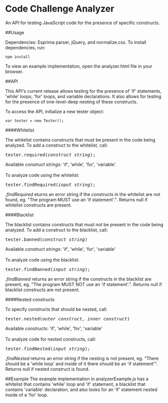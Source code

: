 # Code Challenge Analyzer

An API for testing JavaScript code for the presence of specific constructs.

##Usage

Dependencies: Esprima parser, jQuery, and normalize.css.
To install dependencies, run:
```
npm install
```
To view an example implementation, open the analyzer.html file in your browser.

##API

This API's current release allows testing for the presence of 'if' statements, 'while' loops, 'for' loops, and variable declarations. It also allows for testing for the presence of one-level-deep nesting of these constructs.

To access the API, initialize a new tester object:

```
var tester = new Tester();
```

####Whitelist

The whitelist contains constructs that must be present in the code being analyzed. To add a construct to the whitelist, call:
<pre>
tester.required(<em>construct string</em>);
</pre>
Available *construct strings*: 'if', 'while', 'for', 'variable'.
<br>
<br>
To analyze code using the whitelist:
<pre>
tester.findRequired(<em>input string</em>);
</pre>
*.findRequired* eturns an error string if the constructs in the whitelist are not found, eg. "The program MUST  use an 'if statement'.". Returns null if whitelist constructs are present.

####Blacklist

The blacklist contains constructs that must not be present in the code being analyzed. To add a construct to the blacklist, call:
<pre>
tester.banned(<em>construct string</em>)
</pre>
Available *construct strings*: 'if', 'while', 'for', 'variable'
<br>
<br>
To analyze code using the blacklist:
<pre>
tester.findBanned(<em>input string</em>);
</pre>
*.findBanned* returns an error string if the constructs in the blacklist are present, eg.
"The program MUST NOT use an 'if statement'.". Returns null if blacklist constructs are not present.

####Nested constructs

To specify constructs that should be nested, call:
<pre>
tester.nested(<em>outer construct, inner construct</em>)
</pre>
Available *constructs*: 'if', 'while', 'for', 'variable'
<br>
<br>
To analyze code for nested constructs, call:
<pre>
tester.findNested(<em>input string</em>);
</pre>
*.findNested* returns an error string if the nesting is not present, eg.
"There should be a 'while loop' and inside of it there should be an 'if statement'". Returns null if nested construct is found.

##Example
The example implementation in analyzerExample.js has a whitelist that contains 'while' loop and 'if' statement, a blacklist that contains 'variable' declaration, and also looks for an 'if' statement nested inside of a 'for' loop.
